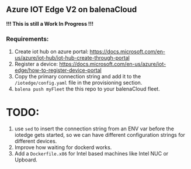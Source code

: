 ## Azure IOT Edge V2 on balenaCloud

**!!! This is still a Work In Progress !!!**

### Requirements:
1. Create iot hub on azure portal: https://docs.microsoft.com/en-us/azure/iot-hub/iot-hub-create-through-portal
2. Register a device: https://docs.microsoft.com/en-us/azure/iot-edge/how-to-register-device-portal
3. Copy the primary connection string and add it to the `/iotedge/config.yaml` file in the provisioning section.
4. `balena push myFleet` the this repo to your balenaCloud fleet.

# TODO:
1. use `sed` to insert the connection string from an ENV var before the iotedge gets started, so we can have different configuration strings for different devices.
2. Improve how waiting for dockerd works.
3. Add a `Dockerfile.x86` for Intel based machines like Intel NUC or Upboard.